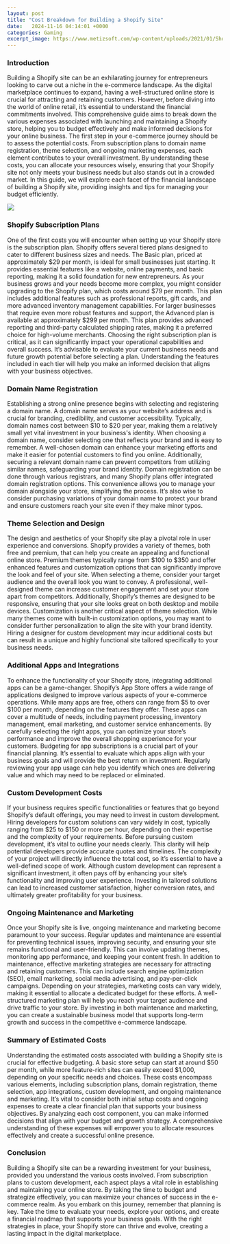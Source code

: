 ```yaml
---
layout: post
title: "Cost Breakdown for Building a Shopify Site"
date:   2024-11-16 04:14:01 +0000
categories: Gaming
excerpt_image: https://www.metizsoft.com/wp-content/uploads/2021/01/Shopify-Website-Design-Pricing.jpg
---
```


### Introduction
Building a Shopify site can be an exhilarating journey for entrepreneurs looking to carve out a niche in the e-commerce landscape. As the digital marketplace continues to expand, having a well-structured online store is crucial for attracting and retaining customers. However, before diving into the world of online retail, it’s essential to understand the financial commitments involved. This comprehensive guide aims to break down the various expenses associated with launching and maintaining a Shopify store, helping you to budget effectively and make informed decisions for your online business.
The first step in your e-commerce journey should be to assess the potential costs. From subscription plans to domain name registration, theme selection, and ongoing marketing expenses, each element contributes to your overall investment. By understanding these costs, you can allocate your resources wisely, ensuring that your Shopify site not only meets your business needs but also stands out in a crowded market. In this guide, we will explore each facet of the financial landscape of building a Shopify site, providing insights and tips for managing your budget efficiently.

![](https://www.metizsoft.com/wp-content/uploads/2021/01/Shopify-Website-Design-Pricing.jpg)
### Shopify Subscription Plans
One of the first costs you will encounter when setting up your Shopify store is the subscription plan. Shopify offers several tiered plans designed to cater to different business sizes and needs. The Basic plan, priced at approximately $29 per month, is ideal for small businesses just starting. It provides essential features like a website, online payments, and basic reporting, making it a solid foundation for new entrepreneurs.
As your business grows and your needs become more complex, you might consider upgrading to the Shopify plan, which costs around $79 per month. This plan includes additional features such as professional reports, gift cards, and more advanced inventory management capabilities. For larger businesses that require even more robust features and support, the Advanced plan is available at approximately $299 per month. This plan provides advanced reporting and third-party calculated shipping rates, making it a preferred choice for high-volume merchants.
Choosing the right subscription plan is critical, as it can significantly impact your operational capabilities and overall success. It’s advisable to evaluate your current business needs and future growth potential before selecting a plan. Understanding the features included in each tier will help you make an informed decision that aligns with your business objectives.
### Domain Name Registration
Establishing a strong online presence begins with selecting and registering a domain name. A domain name serves as your website’s address and is crucial for branding, credibility, and customer accessibility. Typically, domain names cost between $10 to $20 per year, making them a relatively small yet vital investment in your business's identity.
When choosing a domain name, consider selecting one that reflects your brand and is easy to remember. A well-chosen domain can enhance your marketing efforts and make it easier for potential customers to find you online. Additionally, securing a relevant domain name can prevent competitors from utilizing similar names, safeguarding your brand identity.
Domain registration can be done through various registrars, and many Shopify plans offer integrated domain registration options. This convenience allows you to manage your domain alongside your store, simplifying the process. It’s also wise to consider purchasing variations of your domain name to protect your brand and ensure customers reach your site even if they make minor typos.
### Theme Selection and Design
The design and aesthetics of your Shopify site play a pivotal role in user experience and conversions. Shopify provides a variety of themes, both free and premium, that can help you create an appealing and functional online store. Premium themes typically range from $100 to $350 and offer enhanced features and customization options that can significantly improve the look and feel of your site.
When selecting a theme, consider your target audience and the overall look you want to convey. A professional, well-designed theme can increase customer engagement and set your store apart from competitors. Additionally, Shopify’s themes are designed to be responsive, ensuring that your site looks great on both desktop and mobile devices.
Customization is another critical aspect of theme selection. While many themes come with built-in customization options, you may want to consider further personalization to align the site with your brand identity. Hiring a designer for custom development may incur additional costs but can result in a unique and highly functional site tailored specifically to your business needs.
### Additional Apps and Integrations
To enhance the functionality of your Shopify store, integrating additional apps can be a game-changer. Shopify’s App Store offers a wide range of applications designed to improve various aspects of your e-commerce operations. While many apps are free, others can range from $5 to over $100 per month, depending on the features they offer.
These apps can cover a multitude of needs, including payment processing, inventory management, email marketing, and customer service enhancements. By carefully selecting the right apps, you can optimize your store’s performance and improve the overall shopping experience for your customers. 
Budgeting for app subscriptions is a crucial part of your financial planning. It’s essential to evaluate which apps align with your business goals and will provide the best return on investment. Regularly reviewing your app usage can help you identify which ones are delivering value and which may need to be replaced or eliminated.
### Custom Development Costs
If your business requires specific functionalities or features that go beyond Shopify’s default offerings, you may need to invest in custom development. Hiring developers for custom solutions can vary widely in cost, typically ranging from $25 to $150 or more per hour, depending on their expertise and the complexity of your requirements.
Before pursuing custom development, it’s vital to outline your needs clearly. This clarity will help potential developers provide accurate quotes and timelines. The complexity of your project will directly influence the total cost, so it’s essential to have a well-defined scope of work.
Although custom development can represent a significant investment, it often pays off by enhancing your site’s functionality and improving user experience. Investing in tailored solutions can lead to increased customer satisfaction, higher conversion rates, and ultimately greater profitability for your business.
### Ongoing Maintenance and Marketing
Once your Shopify site is live, ongoing maintenance and marketing become paramount to your success. Regular updates and maintenance are essential for preventing technical issues, improving security, and ensuring your site remains functional and user-friendly. This can involve updating themes, monitoring app performance, and keeping your content fresh.
In addition to maintenance, effective marketing strategies are necessary for attracting and retaining customers. This can include search engine optimization (SEO), email marketing, social media advertising, and pay-per-click campaigns. Depending on your strategies, marketing costs can vary widely, making it essential to allocate a dedicated budget for these efforts.
A well-structured marketing plan will help you reach your target audience and drive traffic to your store. By investing in both maintenance and marketing, you can create a sustainable business model that supports long-term growth and success in the competitive e-commerce landscape.
### Summary of Estimated Costs
Understanding the estimated costs associated with building a Shopify site is crucial for effective budgeting. A basic store setup can start at around $50 per month, while more feature-rich sites can easily exceed $1,000, depending on your specific needs and choices. 
These costs encompass various elements, including subscription plans, domain registration, theme selection, app integrations, custom development, and ongoing maintenance and marketing. It’s vital to consider both initial setup costs and ongoing expenses to create a clear financial plan that supports your business objectives.
By analyzing each cost component, you can make informed decisions that align with your budget and growth strategy. A comprehensive understanding of these expenses will empower you to allocate resources effectively and create a successful online presence.
### Conclusion
Building a Shopify site can be a rewarding investment for your business, provided you understand the various costs involved. From subscription plans to custom development, each aspect plays a vital role in establishing and maintaining your online store. By taking the time to budget and strategize effectively, you can maximize your chances of success in the e-commerce realm.
As you embark on this journey, remember that planning is key. Take the time to evaluate your needs, explore your options, and create a financial roadmap that supports your business goals. With the right strategies in place, your Shopify store can thrive and evolve, creating a lasting impact in the digital marketplace.
